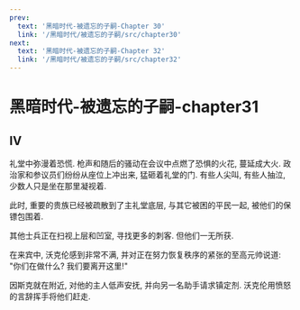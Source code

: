 ```yaml
---
prev:
  text: '黑暗时代-被遗忘的子嗣-Chapter 30'
  link: '/黑暗时代/被遗忘的子嗣/src/chapter30'
next:
  text: '黑暗时代-被遗忘的子嗣-Chapter 32'
  link: '/黑暗时代/被遗忘的子嗣/src/chapter32'
---
```


# 黑暗时代-被遗忘的子嗣-chapter31

## IV

礼堂中弥漫着恐慌. 枪声和随后的骚动在会议中点燃了恐惧的火花, 蔓延成大火. 政治家和参议员们纷纷从座位上冲出来, 猛砸着礼堂的门. 有些人尖叫, 有些人抽泣, 少数人只是坐在那里凝视着.

此时, 重要的贵族已经被疏散到了主礼堂底层, 与其它被困的平民一起, 被他们的保镖包围着.

其他士兵正在扫视上层和凹室, 寻找更多的刺客. 但他们一无所获.

在来宾中, 沃克伦感到非常不满, 并对正在努力恢复秩序的紧张的至高元帅说道: "你们在做什么? 我们要离开这里!"

因斯克就在附近, 对他的主人低声安抚, 并向另一名助手请求镇定剂. 沃克伦用愤怒的言辞挥手将他们赶走.
